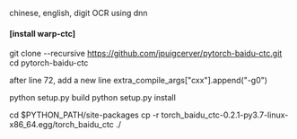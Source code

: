 chinese, english, digit OCR using dnn
#### [install warp-ctc]
git clone --recursive https://github.com/jpuigcerver/pytorch-baidu-ctc.git
cd pytorch-baidu-ctc

after line 72, add a new line
extra_compile_args["cxx"].append("-g0")

python setup.py build
python setup.py install

cd $PYTHON_PATH/site-packages
cp -r torch_baidu_ctc-0.2.1-py3.7-linux-x86_64.egg/torch_baidu_ctc ./